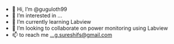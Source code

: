 - 👋 Hi, I’m @guguloth99
- 👀 I’m interested in ...
- 🌱 I’m currently learning Labview
- 💞️ I’m looking to collaborate on power monitoring using Labview
- 📫 to reach me ...g.sureshifs@gmail.com
  

<!---
guguloth99/guguloth99 is a ✨ special ✨ repository because its `README.md` (this file) appears on your GitHub profile.
You can click the Preview link to take a look at your changes.
--->
